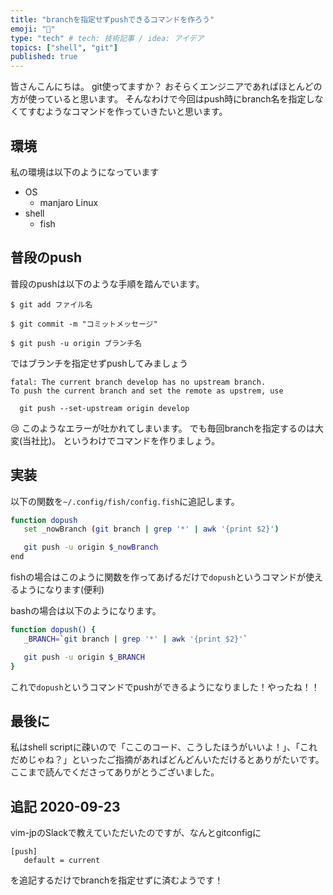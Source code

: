```yaml
---
title: "branchを指定せずpushできるコマンドを作ろう"
emoji: "🍣"
type: "tech" # tech: 技術記事 / idea: アイデア
topics: ["shell", "git"]
published: true
---
```


皆さんこんにちは。
git使ってますか？
おそらくエンジニアであればほとんどの方が使っていると思います。
そんなわけで今回はpush時にbranch名を指定しなくてすむようなコマンドを作っていきたいと思います。

## 環境
私の環境は以下のようになっています
- OS
   - manjaro Linux
- shell
   - fish

## 普段のpush
普段のpushは以下のような手順を踏んでいます。
```
$ git add ファイル名

$ git commit -m "コミットメッセージ"

$ git push -u origin ブランチ名
```

ではブランチを指定せずpushしてみましょう
```
fatal: The current branch develop has no upstream branch.
To push the current branch and set the remote as upstrem, use

  git push --set-upstream origin develop

```

:cry:
このようなエラーが吐かれてしまいます。
でも毎回branchを指定するのは大変(当社比)。
というわけでコマンドを作りましょう。

## 実装
以下の関数を`~/.config/fish/config.fish`に追記します。
```bash
function dopush
   set _nowBranch (git branch | grep '*' | awk '{print $2}')

   git push -u origin $_nowBranch
end
```

fishの場合はこのように関数を作ってあげるだけで`dopush`というコマンドが使えるようになります(便利)

bashの場合は以下のようになります。
```bash
function dopush() {
   _BRANCH=`git branch | grep '*' | awk '{print $2}'`

   git push -u origin $_BRANCH
}
```

これで`dopush`というコマンドでpushができるようになりました！やったね！！

## 最後に
私はshell scriptに疎いので「ここのコード、こうしたほうがいいよ！」、「これだめじゃね？」といったご指摘があればどんどんいただけるとありがたいです。
ここまで読んでくださってありがとうございました。

## 追記 2020-09-23
vim-jpのSlackで教えていただいたのですが、なんとgitconfigに
```
[push]
   default = current
```
を追記するだけでbranchを指定せずに済むようです！
